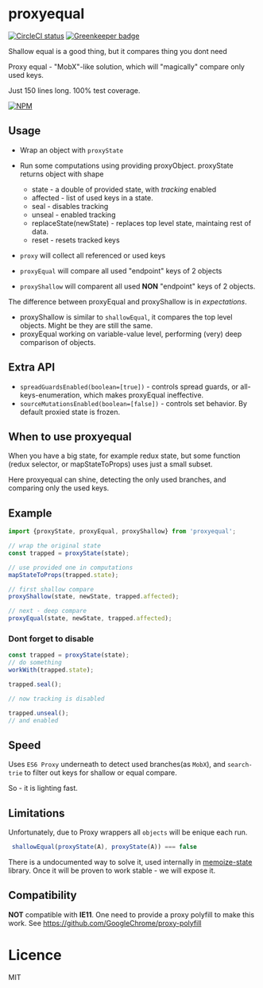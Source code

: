 proxyequal
=====
[![CircleCI status](https://img.shields.io/circleci/project/github/theKashey/proxyequal/master.svg?style=flat-square)](https://circleci.com/gh/theKashey/proxyequal/tree/master)
[![Greenkeeper badge](https://badges.greenkeeper.io/theKashey/proxyequal.svg)](https://greenkeeper.io/)

Shallow equal is a good thing, but it compares thing you dont need

Proxy equal - "MobX"-like solution, which will "magically" compare only used keys.

Just 150 lines long. 100% test coverage.

[![NPM](https://nodei.co/npm/proxyequal.png?downloads=true&stars=true)](https://nodei.co/npm/proxyequal/) 

## Usage
* Wrap an object with `proxyState`
* Run some computations using providing proxyObject.
proxyState returns object with shape 
  * state - a double of provided state, with _tracking_ enabled
  * affected - list of used keys in a state.
  * seal - disables tracking
  * unseal - enabled tracking
  * replaceState(newState) - replaces top level state, maintaing rest of data.
  * reset - resets tracked keys
   

* `proxy` will collect all referenced or used keys
* `proxyEqual` will compare all used "endpoint" keys of 2 objects
* `proxyShallow` will comparent all used __NON__ "endpoint" keys of 2 objects.

The difference between proxyEqual and proxyShallow is in _expectations_.
* proxyShallow is similar to `shallowEqual`, it compares the top level objects. Might be they are still the same.
* proxyEqual working on variable-value level, performing (very) deep comparison of objects. 

## Extra API
- `spreadGuardsEnabled(boolean=[true])` - controls spread guards, or all-keys-enumeration, which makes proxyEqual ineffective.
- `sourceMutationsEnabled(boolean=[false])` - controls set behavior. By default proxied state is frozen.

## When to use proxyequal
When you have a big state, for example redux state, but some function (redux selector, or mapStateToProps)
uses just a small subset.

Here proxyequal can shine, detecting the only used branches, and comparing only the used keys.

## Example
```js
import {proxyState, proxyEqual, proxyShallow} from 'proxyequal';

// wrap the original state
const trapped = proxyState(state);

// use provided one in computations
mapStateToProps(trapped.state);

// first shallow compare
proxyShallow(state, newState, trapped.affected);

// next - deep compare
proxyEqual(state, newState, trapped.affected);
```
### Dont forget to disable
```js
const trapped = proxyState(state);
// do something
workWith(trapped.state);

trapped.seal();

// now tracking is disabled

trapped.unseal();
// and enabled
```

## Speed

Uses `ES6 Proxy` underneath to detect used branches(as `MobX`), and `search-trie` to filter out keys for shallow or equal compare.

So - it is lighting fast.

## Limitations

Unfortunately, due to Proxy wrappers all `objects` will be enique each run.
```js
 shallowEqual(proxyState(A), proxyState(A)) === false
```
There is a undocumented way to solve it, used internally in [memoize-state](https://github.com/theKashey/memoize-state) library.
Once it will be proven to work stable - we will expose it.

## Compatibility

__NOT__ compatible with __IE11__. One need to provide a proxy polyfill to make this work.
See https://github.com/GoogleChrome/proxy-polyfill

# Licence
MIT

